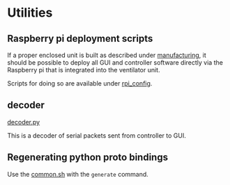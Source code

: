# Utilities

## Raspberry pi deployment scripts

If a proper enclosed unit is built as described under [manufacturing](../../manufacturing), it should be possible to deploy all GUI and controller software directly via the Raspberry pi that is integrated into the ventilator unit.

Scripts for doing so are available under [rpi_config](rpi_config).

## decoder

[decoder.py](decoder.py)

This is a decoder of serial packets sent from controller to GUI.

## Regenerating python proto bindings

Use the [common.sh](../common/common.sh) with the `generate` command.
